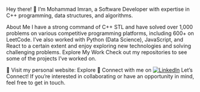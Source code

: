Hey there! 👋
I’m Mohammad Imran, a Software Developer with expertise in C++ programming, data structures, and algorithms.

About Me
I have a strong command of C++ STL and have solved over 1,000 problems on various competitive programming platforms, including 600+ on LeetCode.
I’ve also worked with Python (Data Science), JavaScript, and React to a certain extent and enjoy exploring new technologies and solving challenging problems.
Explore My Work
Check out my repositories to see some of the projects I’ve worked on.

🔗 Visit my personal website: Explore
💼 Connect with me on [![LinkedIn](https://img.shields.io/badge/Visit-LinkedIn-blue)](https://www.linkedin.com/in/mohdimran01/)
Let’s Connect!
If you’re interested in collaborating or have an opportunity in mind, feel free to get in touch.
